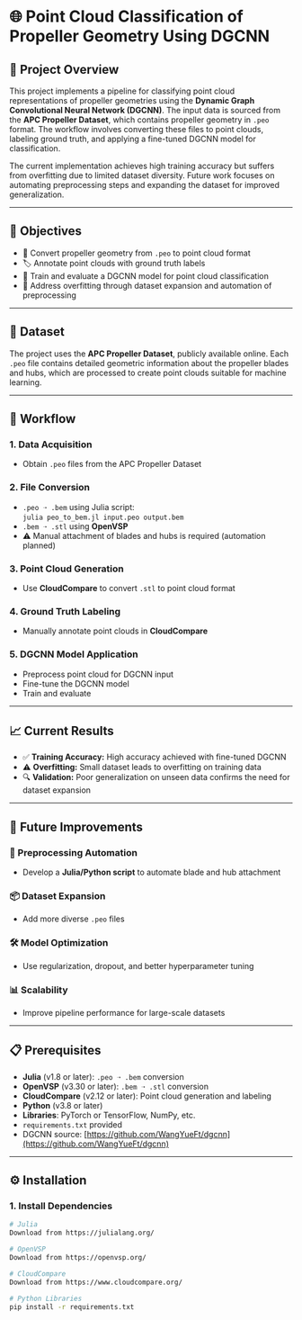 # 🌐 Point Cloud Classification of Propeller Geometry Using DGCNN

## 🧾 Project Overview

This project implements a pipeline for classifying point cloud representations of propeller geometries using the **Dynamic Graph Convolutional Neural Network (DGCNN)**. The input data is sourced from the **APC Propeller Dataset**, which contains propeller geometry in `.peo` format. The workflow involves converting these files to point clouds, labeling ground truth, and applying a fine-tuned DGCNN model for classification.

The current implementation achieves high training accuracy but suffers from overfitting due to limited dataset diversity. Future work focuses on automating preprocessing steps and expanding the dataset for improved generalization.

---

## 🎯 Objectives

- 🔄 Convert propeller geometry from `.peo` to point cloud format  
- 🏷️ Annotate point clouds with ground truth labels  
- 🧠 Train and evaluate a DGCNN model for point cloud classification  
- 🧪 Address overfitting through dataset expansion and automation of preprocessing  

---

## 📂 Dataset

The project uses the **APC Propeller Dataset**, publicly available online. Each `.peo` file contains detailed geometric information about the propeller blades and hubs, which are processed to create point clouds suitable for machine learning.

---

## 🔧 Workflow

### 1. Data Acquisition
- Obtain `.peo` files from the APC Propeller Dataset

### 2. File Conversion
- `.peo ➝ .bem` using Julia script:  
  `julia peo_to_bem.jl input.peo output.bem`
- `.bem ➝ .stl` using **OpenVSP**
- ⚠️ Manual attachment of blades and hubs is required (automation planned)

### 3. Point Cloud Generation
- Use **CloudCompare** to convert `.stl` to point cloud format

### 4. Ground Truth Labeling
- Manually annotate point clouds in **CloudCompare**

### 5. DGCNN Model Application
- Preprocess point cloud for DGCNN input  
- Fine-tune the DGCNN model  
- Train and evaluate  

---

## 📈 Current Results

- ✅ **Training Accuracy:** High accuracy achieved with fine-tuned DGCNN  
- ⚠️ **Overfitting:** Small dataset leads to overfitting on training data  
- 🔍 **Validation:** Poor generalization on unseen data confirms the need for dataset expansion  

---

## 🔮 Future Improvements

### 🚀 Preprocessing Automation
- Develop a **Julia/Python script** to automate blade and hub attachment

### 📦 Dataset Expansion
- Add more diverse `.peo` files

### 🛠️ Model Optimization
- Use regularization, dropout, and better hyperparameter tuning

### 📊 Scalability
- Improve pipeline performance for large-scale datasets  

---

## 📋 Prerequisites

- **Julia** (v1.8 or later): `.peo ➝ .bem` conversion  
- **OpenVSP** (v3.30 or later): `.bem ➝ .stl` conversion  
- **CloudCompare** (v2.12 or later): Point cloud generation and labeling  
- **Python** (v3.8 or later)  
- **Libraries**: PyTorch or TensorFlow, NumPy, etc.  
- `requirements.txt` provided  
- DGCNN source: [https://github.com/WangYueFt/dgcnn](https://github.com/WangYueFt/dgcnn)

---

## ⚙️ Installation

### 1. Install Dependencies

```bash
# Julia
Download from https://julialang.org/

# OpenVSP
Download from https://openvsp.org/

# CloudCompare
Download from https://www.cloudcompare.org/

# Python Libraries
pip install -r requirements.txt
